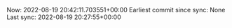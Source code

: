 Now: 2022-08-19 20:42:11.703551+00:00 Earliest commit since sync: None Last sync: 2022-08-19 20:27:55+00:00
